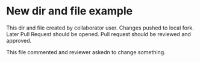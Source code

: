 # New dir and file example

This dir and file created by collaborator user.
Changes pushed to local fork.
Later Pull Request should be opened.
Pull request should be reviewed and approved.


This file commented and reviewer askedn to change something.